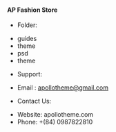 #### AP Fashion Store ####

- Folder:

 + guides
 + theme
 + psd
 + theme


- Support: 
		
 + Email : apollotheme@gmail.com

- Contact Us: 
 + Website: apollotheme.com
 + Phone: +(84) 0987822810 

